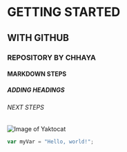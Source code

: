 # GETTING STARTED
## WITH GITHUB
### REPOSITORY BY CHHAYA
#### MARKDOWN STEPS
##### ADDING HEADINGS
###### NEXT STEPS

![Image of Yaktocat](https://octodex.github.com/images/yaktocat.png)

``` javascript
var myVar = "Hello, world!";
```
